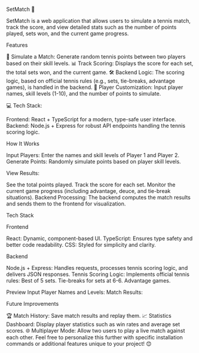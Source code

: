 SetMatch 🎾

SetMatch is a web application that allows users to simulate a tennis match, track the score, and view detailed stats such as the number of points played, sets won, and the current game progress.

Features

🎾 Simulate a Match: Generate random tennis points between two players based on their skill levels.
📊 Track Scoring: Displays the score for each set, the total sets won, and the current game.
🛠️ Backend Logic: The scoring logic, based on official tennis rules (e.g., sets, tie-breaks, advantage games), is handled in the backend.
🌟 Player Customization: Input player names, skill levels (1-10), and the number of points to simulate.

💻 Tech Stack:

Frontend: React + TypeScript for a modern, type-safe user interface.
Backend: Node.js + Express for robust API endpoints handling the tennis scoring logic.

How It Works

Input Players: Enter the names and skill levels of Player 1 and Player 2.
Generate Points: Randomly simulate points based on player skill levels.

View Results:

See the total points played.
Track the score for each set.
Monitor the current game progress (including advantage, deuce, and tie-break situations).
Backend Processing: The backend computes the match results and sends them to the frontend for visualization.

Tech Stack

Frontend

React: Dynamic, component-based UI.
TypeScript: Ensures type safety and better code readability.
CSS: Styled for simplicity and clarity.

Backend

Node.js + Express: Handles requests, processes tennis scoring logic, and delivers JSON responses.
Tennis Scoring Logic: Implements official tennis rules:
Best of 5 sets.
Tie-breaks for sets at 6-6.
Advantage games.


Preview
Input Player Names and Levels:
Match Results:

Future Improvements

🏆 Match History: Save match results and replay them.
📈 Statistics Dashboard: Display player statistics such as win rates and average set scores.
🌐 Multiplayer Mode: Allow two users to play a live match against each other.
Feel free to personalize this further with specific installation commands or additional features unique to your project! 😊
